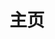 ---
home: true
layout: BlogHome
icon: home
title: 主页
# heroImage: https://cdn.alomerry.com/blog/avatar.png
heroImageStyle: "border-radius: 50%;"
heroText: 时日无多
tagline: Keep Working And Never Give Up！
bgImage: https://api.kdcc.cn/
heroFullScreen: false
projects:
  - icon: cib:leetcode
    name: 算法题解
    desc: PAT、LeetCode 题解
    link: /ioi/
  - icon: link
    name: 链接、工具
    desc: 链接详细描述
    link: /links/stars/
  - icon: book
    name: 美文文摘
    desc: 读者、文苑、知乎、微博等
    link: /space/digest
  - icon: article
    name: Projects
    desc: 项目
    link: /projects
  - icon: project
    name: 伙伴名称
    desc: 伙伴详细介绍
    link: https://你的伙伴链接
  - icon: 优秀博客
    name: 自定义项目/logo.svg
    desc: 自定义详细介绍
    link: /links/friends/

footer: '<a href="http://beian.miit.gov.cn/" rel="noopener noreferrer" target="_blank">备案号: 苏ICP备19037502号-3</a> | <a href="/about/">关于网站</a>'
---